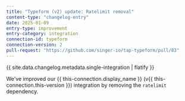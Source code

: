 ```yaml
---
title: "Typeform (v2) update: Ratelimit removal"
content-type: "changelog-entry"
date: 2025-01-09
entry-type: improvement
entry-category: integration
connection-id: typeform
connection-version: 2
pull-request: "https://github.com/singer-io/tap-typeform/pull/83"
---
```

{{ site.data.changelog.metadata.single-integration | flatify }}

We've improved our {{ this-connection.display_name }} (v{{ this-connection.this-version }}) integration by removing the `ratelimit` dependency.